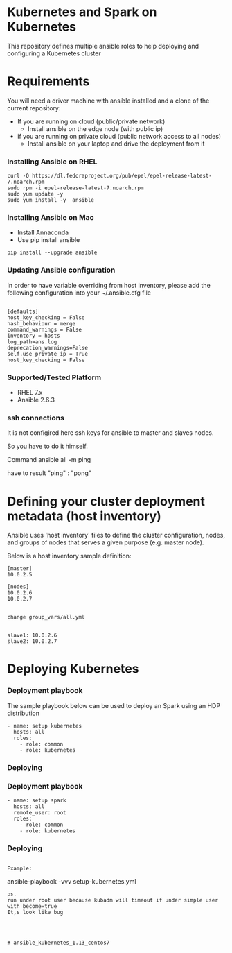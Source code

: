 # Kubernetes and Spark on Kubernetes

This repository defines multiple ansible roles to help deploying and configuring a Kubernetes cluster

# Requirements

You will need a driver machine with ansible installed and a clone of the current repository:

* If you are running on cloud (public/private network)
  * Install ansible on the edge node (with public ip)
* if you are running on private cloud (public network access to all nodes)
  * Install ansible on your laptop and drive the deployment from it

### Installing Ansible on RHEL

```
curl -O https://dl.fedoraproject.org/pub/epel/epel-release-latest-7.noarch.rpm
sudo rpm -i epel-release-latest-7.noarch.rpm
sudo yum update -y
sudo yum install -y  ansible
```

### Installing Ansible on Mac

* Install Annaconda
* Use pip install ansible

```
pip install --upgrade ansible
```

### Updating Ansible configuration

In order to have variable overriding from host inventory, please add the following configuration into your ~/.ansible.cfg file

```

[defaults]
host_key_checking = False
hash_behaviour = merge
command_warnings = False
inventory = hosts
log_path=ans.log
deprecation_warnings=False
self.use_private_ip = True
host_key_checking = False

```

### Supported/Tested Platform

* RHEL 7.x
* Ansible 2.6.3

### ssh connections

It is not configired here ssh keys for ansible to master and slaves nodes.

So you have to do it himself.  

Command  ansible all -m ping

have to result "ping"  : "pong"



# Defining your cluster deployment metadata (host inventory)

Ansible uses 'host inventory' files to define the cluster configuration, nodes, and groups of nodes
that serves a given purpose (e.g. master node).

Below is a host inventory sample definition:

```
[master]
10.0.2.5

[nodes]
10.0.2.6
10.0.2.7


change group_vars/all.yml


slave1: 10.0.2.6
slave2: 10.0.2.7

```

# Deploying Kubernetes

### Deployment playbook

The sample playbook below can be used to deploy an Spark using an HDP distribution

```
- name: setup kubernetes
  hosts: all
  roles:
    - role: common
    - role: kubernetes

```


### Deploying



### Deployment playbook

```
- name: setup spark
  hosts: all
  remote_user: root
  roles:
    - role: common
    - role: kubernetes 
```

### Deploying

```

Example:

```
ansible-playbook -vvv setup-kubernetes.yml


```
ps.
run under root user because kubadm will timeout if under simple user with become=true
It,s look like bug




# ansible_kubernetes_1.13_centos7
